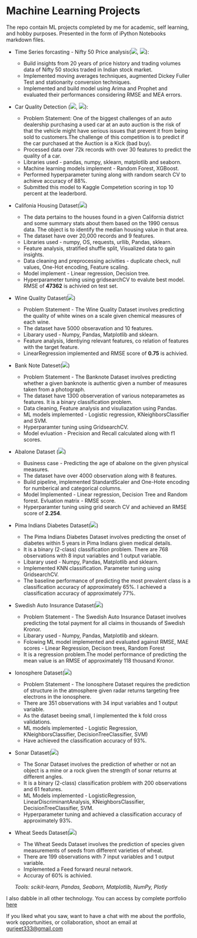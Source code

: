 # Machine Learning Projects

The repo contain ML projects completed by me for academic, self learning, and hobby purposes. Presented in the form of iPython Notebooks markdown files.

- Time Series forcasting - Nifty 50 Price analysis([<img src="https://img.icons8.com/fluency/48/000000/code.png"/>](https://github.com/hargurjeet/MachineLearning/blob/master/Nifty_50_Time_Series_Forecasting.ipynb), [<img src="https://img.icons8.com/office/40/000000/blog.png"/>](https://gurjeet333.medium.com/time-series-forecasting-using-auto-arima-prophet-lightgbm-6362ef486c95)): 
	- Build insights from 20 years of price history and trading volumes data of Nifty 50 stocks traded in Indian stock market.
	- Implemented moving averages techniques, augmented Dickey Fuller Test and stationarity conversion techniques.
	- Implemented and build model using Arima and Prophet and evaluated their performances considering RMSE and MEA errors.

- Car Quality Detection ([<img src="https://img.icons8.com/fluency/48/000000/code.png"/>](https://nbviewer.jupyter.org/github/hargurjeet/MachineLearning/blob/master/Used_Car_Quality_Detection.ipynb#top), [<img src="https://img.icons8.com/office/40/000000/blog.png"/>](https://blog.jovian.ai/machine-learning-with-python-implementing-xgboost-and-random-forest-fd51fa4f9f4c)): 

	- Problem Statement: One of the biggest challenges of an auto dealership purchasing a used car at an auto auction is the risk of that the vehicle might have serious issues that prevent it from being sold to customers.The challenge of this competition is to predict if the car purchased at the Auction is a Kick (bad buy).
	- Processed data over 72k records with over 30 features to predict the quality of a car.
	- Libraries used - pandas, numpy, sklearn, matplotlib and seaborn.
	- Machine learning models implement - Random Forest, XGBoost.
	- Performed hyperparameter tuning along with random search CV to achieve accuracy of 88%.
	- Submitted this model to Kaggle Competetion scoring in top 10 percent at the leaderbord. 


- Califonia Housing Dataset([<img src="https://img.icons8.com/fluency/48/000000/code.png"/>](https://nbviewer.jupyter.org/github/hargurjeet/MachineLearning/blob/Califonia-Housing-Dataset/Califonia_Housing_Analysis.ipynb))
	- The data pertains to the houses found in a given California district and some summary stats about them based on the 1990 census data. The object is to identify the median housing value in that area.
	- The dataset have over 20,000 records and 9 features. 
	- Libraries used - numpy, OS, requests, urllib, Pandas, sklearn.
	- Feature analysis, stratified shuffle split, Visualized data to gain insights.
	- Data cleaning and preprocessing acivities - duplicate check, null values, One-Hot encoding, Feature scaling.
	- Model implement - Linear regression, Decision tree.
	- Hyperparameter tuning using gridsearchCV to evalute best model. RMSE of **47362** is achivied on test set.

- Wine Quality Dataset([<img src="https://img.icons8.com/fluency/48/000000/code.png"/>](https://nbviewer.jupyter.org/github/hargurjeet/MachineLearning/blob/Wine-Quality-Dataset/Wine_Quality_Dataset.ipynb))
	- Problem Statement - The Wine Quality Dataset involves predicting the quality of white wines on a scale given chemical measures of each wine.
	- The dataset have 5000 obseravation and 10 features.
	- Libarary used - Numpy, Pandas, Matplotlib and sklearn.
	- Feature analysis, Identiying relevant features, co relation of features with the target feature.
	- LinearRegression implemented and RMSE score of **0.75** is achivied.

- Bank Note Dateset([<img src="https://img.icons8.com/fluency/48/000000/code.png"/>](https://nbviewer.jupyter.org/github/hargurjeet/MachineLearning/blob/Bank-Note-Dataset/Bank_Note_Analysis.ipynb))
	- Problem Statement - The Banknote Dataset involves predicting whether a given banknote is authentic given a number of measures taken from a photograph.
	- The dataset have 1300 observeration of various noteparametes as features. It is a binary classification problem.
	- Data cleaning, Feature analysis and visuliazation using Pandas.
	- ML models implemented - Logistic regression, KNeighborsClassifier and SVM.
	- Hyperparamter tuning using GridsearchCV.
	- Model evluation - Precision and Recall calculated along with f1 scores.


- Abalone Dataset ([<img src="https://img.icons8.com/fluency/48/000000/code.png"/>](https://nbviewer.jupyter.org/github/hargurjeet/MachineLearning/blob/Abalone-Dataset/Abalone_Dataset_Analysis.ipynb))
	- Business case - Predicting the age of abalone on the given physical measures. 
	- The dataset have over 4000 observation along with 8 features.
	- Build pipeline, implemented StandardScaler and One-Hote encoding for numberical and categorical columns.
	- Model Implemented - Linear regression, Decision Tree and Random forest. Evluation matrix - RMSE score.
	- Hyperparamter tuning using grid search CV and achieved an RMSE score of **2.254**.

- Pima Indians Diabetes Dataset([<img src="https://img.icons8.com/fluency/48/000000/code.png"/>](https://nbviewer.jupyter.org/github/hargurjeet/MachineLearning/blob/Pima-Indians-Diabetes-Dataset/Pima_Indians_Diabetes_Dataset.ipynb))
	- The Pima Indians Diabetes Dataset involves predicting the onset of diabetes within 5 years in Pima Indians given medical details.
	- It is a binary (2-class) classification problem. There are 768 observations with 8 input variables and 1 output variable.
	- Libarary used - Numpy, Pandas, Matplotlib and sklearn. 
	- Implemented KNN classification. Parameter tuning using GridsearchCV.
	- The baseline performance of predicting the most prevalent class is a classification accuracy of approximately 65%. I achieved a classification accuracy of approximately 77%.

- Swedish Auto Insurance Dataset([<img src="https://img.icons8.com/fluency/48/000000/code.png"/>](https://nbviewer.jupyter.org/github/hargurjeet/MachineLearning/blob/Swedish-Auto-Insurance-Dataset/Swedish_Auto_Insurance_Dataset.ipynb))
	- Problem Statement - The Swedish Auto Insurance Dataset involves predicting the total payment for all claims in thousands of Swedish Kronor.
	- Libarary used - Numpy, Pandas, Matplotlib and sklearn.
	- Folowing ML model implemented and evaluated against RMSE, MAE scores - Linear Regression, Decison trees, Random Forest
	- It is a regression problem.The model performance of predicting the mean value is an RMSE of approximately 118 thousand Kronor.

- Ionosphere Dataset([<img src="https://img.icons8.com/fluency/48/000000/code.png"/>](https://github.com/hargurjeet/MachineLearning/blob/Ionosphere/Ionosphere_Data_Analysis.ipynb))
	- Problem Statement - The Ionosphere Dataset requires the prediction of structure in the atmosphere given radar returns targeting free electrons in the ionosphere.
	-  There are 351 observations with 34 input variables and 1 output variable.
	-  As the dataset beeing small, I implemented the k fold cross validations.
	-  ML models implemented - Logistic Regression,  KNeighborsClassifier, DecisionTreeClassifier, SVM)
	-  Have achieved the classification accuracy of 93%.

- Sonar Dataset([<img src="https://img.icons8.com/fluency/48/000000/code.png"/>](https://nbviewer.jupyter.org/github/hargurjeet/MachineLearning/blob/Sonar-Dataset/Sonar_Dataset.ipynb))
	- The Sonar Dataset involves the prediction of whether or not an object is a mine or a rock given the strength of sonar returns at different angles.
	- It is a binary (2-class) classification problem with 200 observations and 61 features.
	- ML Models implemented - LogisticRegression, LinearDiscriminantAnalysis, KNeighborsClassifier, DecisionTreeClassifier, SVM.
	- Hyperparameter tuning and achieved a classification accuracy of approximately 93%.

- Wheat Seeds Dataset([<img src="https://img.icons8.com/fluency/48/000000/code.png"/>](https://nbviewer.jupyter.org/github/hargurjeet/MachineLearning/blob/Wheat-Seeds/Wheat_Seeds_Analysis_Pytorch.ipynb))
	- The Wheat Seeds Dataset involves the prediction of species given measurements of seeds from different varieties of wheat.
	- There are 199 observations with 7 input variables and 1 output variable.
	- Implemented a Feed forward neural network.
	- Accuray of 60% is achivied.

	_Tools: scikit-learn, Pandas, Seaborn, Matplotlib, NumPy, Plotly_ 


I also dabble in all other technology. You can access by complete portfolio [here](https://github.com/hargurjeet/Portfolio-Projects/blob/main/README.md)

If you liked what you saw, want to have a chat with me about the portfolio, work opportunities, or collaboration, shoot an email at gurjeet333@gmail.com
